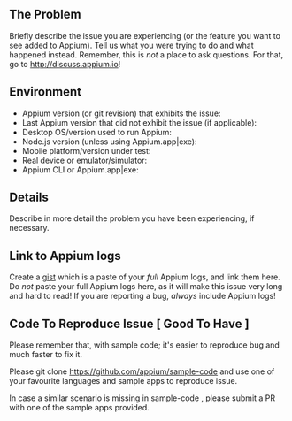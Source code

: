 ## The Problem

Briefly describe the issue you are experiencing (or the feature you want to see added to Appium). Tell us what you were trying to do and what happened instead. Remember, this is _not_ a place to ask questions. For that, go to http://discuss.appium.io!

## Environment

* Appium version (or git revision) that exhibits the issue:
* Last Appium version that did not exhibit the issue (if applicable):
* Desktop OS/version used to run Appium:
* Node.js version (unless using Appium.app|exe):
* Mobile platform/version under test:
* Real device or emulator/simulator:
* Appium CLI or Appium.app|exe:

## Details

Describe in more detail the problem you have been experiencing, if necessary.

## Link to Appium logs

Create a [gist](https://gist.github.com) which is a paste of your _full_ Appium logs, and link them here. Do _not_ paste your full Appium logs here, as it will make this issue very long and hard to read! If you are reporting a bug, _always_ include Appium logs!


## Code To Reproduce Issue [ Good To Have ]

Please remember that, with sample code; it's easier to reproduce bug and much faster to fix it.

Please git clone https://github.com/appium/sample-code and use one of your favourite languages and sample apps to reproduce issue.

In case a similar scenario is missing in sample-code , please submit a PR with one of the sample apps provided.

